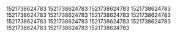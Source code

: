 1521738624783
1521738624783
1521738624783
1521738624783
1521738624783
1521738624783
1521738624783
1521738624783
1521738624783
1521738624783
1521738624783
1521738624783
1521738624783
1521738624783
1521738624783